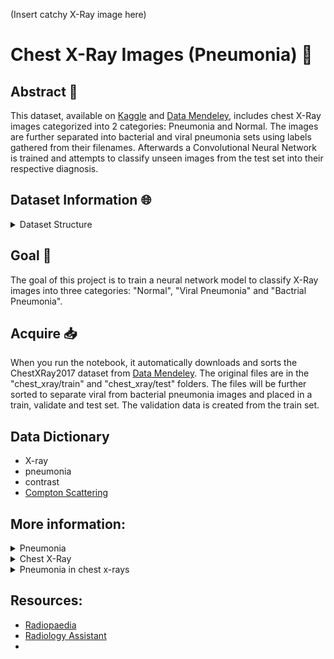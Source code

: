 (Insert catchy X-Ray image here)

# Chest X-Ray Images (Pneumonia) :satellite:

## Abstract :book:

This dataset, available on [Kaggle](https://www.kaggle.com/datasets/paultimothymooney/chest-xray-pneumonia) and [Data Mendeley](https://data.mendeley.com/datasets/rscbjbr9sj/2), includes chest X-Ray images categorized into 2 categories: Pneumonia and Normal. The images are further separated into bacterial and viral pneumonia sets using labels gathered from their filenames. Afterwards a Convolutional Neural Network is trained and attempts to classify unseen images from the test set into their respective diagnosis.

## Dataset Information :globe_with_meridians:
<details>
  <summary> Dataset Structure </summary>
The dataset is organized into three main folders:

- train, validate and test.

Each of these folders contains three subfolders:

- bacterial_pneumonia, viral_pneumonia and normal

</details>

## Goal :dart:
The goal of this project is to train a neural network model to classify X-Ray images into three categories: "Normal", "Viral Pneumonia" and "Bactrial Pneumonia".

## Acquire :inbox_tray:
When you run the notebook, it automatically downloads and sorts the ChestXRay2017 dataset from [Data Mendeley](https://data.mendeley.com/datasets/rscbjbr9sj/2). The original files are in the "chest_xray/train" and "chest_xray/test" folders. The files will be further sorted to separate viral from bacterial pneumonia images and placed in a train, validate and test set. The validation data is created from the train set.

## Data Dictionary
- X-ray
- pneumonia
- contrast
- [Compton Scattering](https://www.nde-ed.org/Physics/X-Ray/comptonscattering.xhtml)

## More information:

<details>
    <summary> Pneumonia </summary>
    
Pneumonia is an infection of the air sacs in one or both lungs. The air sacs may fill with fluid or pus (purulent material) which limits their ability to take in oxygen or expel carbon dioxide. A variety of infective agents can cause pneumonia including: bacteria, viruses and fungi. Viral pneumonia is usually mild and goes away on its own but can progress into bacterial pneumonia. Fungi pneumonia is less common. It usually occurs in people with chronic health problems or weakened immune systems and is not identified in this dataset.

- [Pneumonia](https://medlineplus.gov/pneumonia.html)
- [Viral Pneumonia](https://www.webmd.com/lung/viral-pneumonia)
- [Bacterial Pneumonia](https://www.webmd.com/lung/bacterial-pneumonia)
- [Types of Pneumonia](https://www.webmd.com/lung/pneumonia-types)

[Bronchitis](https://www.healthline.com/health/bronchitis-vs-pneumonia#similarities-differences) is a similar condition where the bronchial tubes become inflamed and usually produced mucus. Bronchitis is usually less severe but can lead to the development of pneumonia.
</details>

<details>
    <summary> Chest X-Ray </summary>
Chest x-rays are done for many reasons including the detection of pneumonia. A film or sensor is placed on one side of an object (in this case the chest cavity) and a shielded x-ray source on the other. The source will be briefly exposed, allowing high energy electromagnetic radiation, similar to light, to pass through the object and be collected by the film or sensor. X-rays darken or "expose" the film. As the x-rays pass through the object, they will interact with matter based on how dense it is. This is called Compton Scattering. The denser a material is, the more scattering takes place and less x-rays reach the film or sensor. Areas on the film or sensor that receive a lot of x-rays are black and areas that do not are white. The difference is called contrast. It allows us to see soft materials such as skin and muscle as a darker gray and harder materials such as metal and bones as a lighter gray. Pneumonia is detectable due to the buildup of mucus in the lungs. The mucus or liquid will scatter more x-rays, resulting in a lighter pattern in those areas versus areas filled with air or gases.

[Radiology Website](https://radiologyassistant.nl/chest/chest-x-ray/lung-disease)

</details>

<details>
    <summary> Pneumonia in chest x-rays </summary>
    
Pneumonia presents in four different ways in chest x-rays:

* <details>
    <summary>Atypical pneumonia</summary>

    [Atypical pneumonia](https://radiopaedia.org/articles/atypical-pneumonia?lang=us)
    
    Image:
    
    Credit:
    
  </details>

* <details>
    <summary>Round pneumonia</summary>

    [Round pneumonia](https://radiopaedia.org/articles/round-pneumonia-1?lang=us) is usually only seen in pediatric patients. They are well defined, rounded opacities that represent regions of infected consolidation. The infective agent in round pneumonia is bacterial. The leading bacterial cause is streptococcus pneumoniae. It usually presents in a round-ish opacity, distinct from the surrounding tissue. Most cases occur in the top part of the lower lobes of the lungs.

    Image:
    
    Credit:
    
    [Case](https://radiopaedia.org/cases/round-pneumonia-23?lang=us) courtesy of [Ryan Thibodeau](https://radiopaedia.org/)

  </details>

* <details>
    <summary>Cavitating pneumonia</summary>

    [Cavitating pneumonia](https://radiopaedia.org/articles/cavitating-pneumonia?lang=us)

    Image:
    
    Credit:

  </details>

* <details>
    <summary>Hemorrhagic pneumonia</summary>

    [Hemorrhagic pneumonia](https://radiopaedia.org/articles/haemorrhagic-pneumonia?lang=us)
    
    Image:
    
    Credit:

  </details>

</details>


## Resources:

- [Radiopaedia](https://radiopaedia.org/?lang=us)
- [Radiology Assistant](https://radiologyassistant.nl/)
- 


